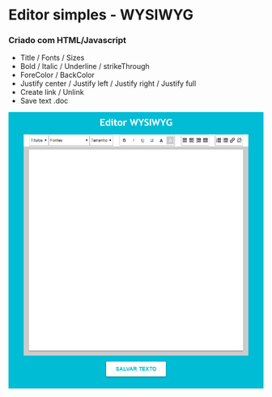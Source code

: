 # Editor simples - WYSIWYG

### Criado com HTML/Javascript


- Title / Fonts / Sizes
- Bold / Italic / Underline / strikeThrough 
- ForeColor / BackColor
- Justify center / Justify left / Justify right / Justify full
- Create link / Unlink
- Save text .doc


 ![alt text](https://github.com/maiconboer/-wysiwyg-editor/blob/master/img/wysiwyg.png)
